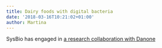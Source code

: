 ```yaml
---
title: Dairy foods with digital bacteria
date: '2018-03-16T10:21:02+01:00'
author: Martina
---
```

SysBio has engaged in [a research collaboration with Danone](https://www.chalmers.se/en/departments/bio/news/Pages/Dairy-foods-with-digital-bacteria.aspx)
